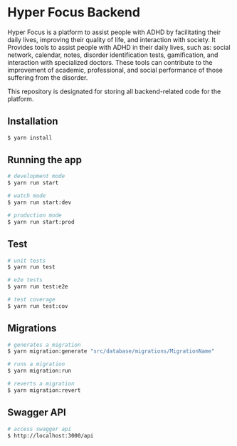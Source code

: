 # Hyper Focus Backend
Hyper Focus is a platform to assist people with ADHD by facilitating their daily lives, improving their quality of life, and interaction with society. It Provides tools to assist people with ADHD in their daily lives, such as: social network, calendar, notes, disorder identification tests, gamification, and interaction with specialized doctors. These tools can contribute to the improvement of academic, professional, and social performance of those suffering from the disorder.

This repository is designated for storing all backend-related code for the platform.

## Installation

```bash
$ yarn install
```

## Running the app

```bash
# development mode
$ yarn run start
```
```bash
# watch mode
$ yarn run start:dev
```
```bash
# production mode
$ yarn run start:prod
```

## Test

```bash
# unit tests
$ yarn run test
```
```bash
# e2e tests
$ yarn run test:e2e
```
```bash
# test coverage
$ yarn run test:cov
```

## Migrations

```bash
# generates a migration
$ yarn migration:generate "src/database/migrations/MigrationName"
```
```bash
# runs a migration
$ yarn migration:run
```
```bash
# reverts a migration
$ yarn migration:revert
```

## Swagger API

```bash
# access swagger api
$ http://localhost:3000/api
```
